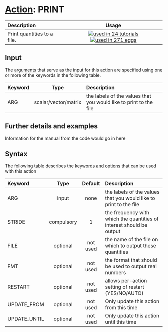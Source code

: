 # [Action](actions.md): PRINT

| Description    | Usage |
|:--------|:--------:|
| Print quantities to a file. | [![used in 24 tutorials](https://img.shields.io/badge/tutorials-24-green.svg)](https://www.plumed-tutorials.org/browse.html?search=PRINT)[![used in 271 eggs](https://img.shields.io/badge/nest-271-green.svg)](https://www.plumed-nest.org/browse.html?search=PRINT) | 

## Input

The [arguments](specifying_arguments.html) that serve as the input for this action are specified using one or more of the keywords in the following table.

| Keyword |  Type | Description |
|:--------|:------:|:-----------|
| ARG | scalar/vector/matrix | the labels of the values that you would like to print to the file |


## Further details and examples 
Information for the manual from the code would go in here 
## Syntax 
The following table describes the [keywords and options](parsing.md) that can be used with this action 

| Keyword | Type | Default | Description |
|:-------|:----:|:-------:|:-----------|
| ARG | input | none | the labels of the values that you would like to print to the file |
| STRIDE | compulsory | 1 |  the frequency with which the quantities of interest should be output |
| FILE | optional | not used | the name of the file on which to output these quantities |
| FMT | optional | not used | the format that should be used to output real numbers |
| RESTART | optional | not used | allows per-action setting of restart (YES/NO/AUTO) |
| UPDATE_FROM | optional | not used | Only update this action from this time |
| UPDATE_UNTIL | optional | not used | Only update this action until this time |
